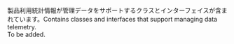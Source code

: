 <Namespace Name="Microsoft.ApplicationInsights.Channel">
  <Docs>
    <summary><span data-ttu-id="9ade1-101">製品利用統計情報が管理データをサポートするクラスとインターフェイスが含まれています。</span><span class="sxs-lookup"><span data-stu-id="9ade1-101">Contains classes and interfaces that support managing data telemetry.</span></span></summary> 
    <remarks>To be added.</remarks>
  </Docs>
</Namespace>
